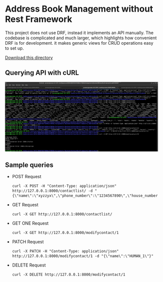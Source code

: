 # Address Book Management without Rest Framework

This project does not use DRF, instead it implements an API manually. The codebase is complicated and much larger, which highlights how convenient DRF is for development. it makes generic views for CRUD operations easy to set up.

<a href="https://download-directory.github.io?url=https://github.com/pranav-nambiar/address-book-management/tree/main/WithoutRestFramework"> Download this directory </a>

## Querying API with cURL
![All Requests](../images/withoutdrf/allrequests.png)

## Sample queries
- POST Request
    ```
    curl -X POST -H "Content-Type: application/json" http://127.0.0.1:8000/contactlist/ -d "{\"name\":\"xyzzyx\",\"phone_number\":\"1234567890\",\"house_number\":21,\"address_line_1\":\"asdfasdf\",\"city\":\"kochi\",\"state\":\"kerala\",\"country\":\"india\"}"
    ```
- GET Request
    ```
    curl -X GET http://127.0.0.1:8000/contactlist/
    ```
- GET ONE Request
    ```
    curl -X GET http://127.0.0.1:8000/modifycontact/1
    ```
- PATCH Request
    ```
    curl -X PATCH -H "Content-Type: application/json" http://127.0.0.1:8000/modifycontact/1 -d "{\"name\":\"HUMAN_1\"}"
    ```
- DELETE Request
    ```
    curl -X DELETE http://127.0.0.1:8000/modifycontact/1
    ```
